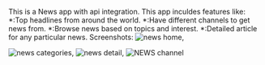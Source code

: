 This is a News app with api integration.
This app inculdes features like:
*:Top headlines from around the world.
*:Have different channels to get news from.
*:Browse news based on topics and interest.
*:Detailed article for any particular news.
Screenshots:
![news home](https://github.com/ZainR10/flutter_NewsApp/assets/128054811/cb18f14f-93f6-4efc-a229-888063fb3aac),

![news categories](https://github.com/ZainR10/flutter_NewsApp/assets/128054811/e012d236-86d6-4ac0-9329-25cdb2d52811),
![news detail](https://github.com/ZainR10/flutter_NewsApp/assets/128054811/e9078cdd-1b1e-4557-885e-a9d43e94d740),
![NEWS channel](https://github.com/ZainR10/flutter_NewsApp/assets/128054811/9e320b79-83b8-4871-910b-fc3caea30a7e)

